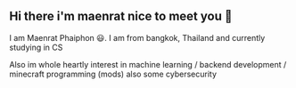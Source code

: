 <h2> Hi there i'm maenrat nice to meet you 👋 </h2>
I am Maenrat Phaiphon 😃. I am from bangkok, Thailand and currently studying in CS 

Also im whole heartly interest in machine learning / backend development / minecraft programming (mods) also some cybersecurity 
